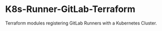 # K8s-Runner-GitLab-Terraform
Terraform modules registering GitLab Runners with a Kubernetes Cluster.
